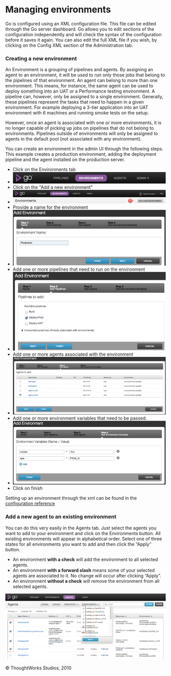 
 

Managing environments
=====================

Go is configured using an XML configuration file. This file can be
edited through the Go server dashboard. Go allows you to edit sections
of the configuration independently and will check the syntax of the
configuration before it saves it again. You can also edit the full XML
file if you wish, by clicking on the Config XML section of the
Administration tab.

### Creating a new environment

An Environment is a grouping of pipelines and agents. By assigning an
agent to an environment, it will be used to run only those jobs that
belong to the pipelines of that environment. An agent can belong to more
than one environment. This means, for instance, the same agent can be
used to deploy something into an UAT or a Performance testing
environment. A pipeline can, however, only be assigned to a single
environment. Generally, these pipelines represent the tasks that need to
happen in a given environment. For example deploying a 3-tier
application into an UAT environment with 6 machines and running smoke
tests on the setup.

However, once an agent is associated with one or more environments, it
is no longer capable of picking up jobs on pipelines that do not belong
to environments. Pipelines outside of environments will only be assigned
to agents in the default pool (not associated with any environment).

You can create an environment in the admin UI through the following
steps. This example creates a production environment, adding the
deployment pipeline and the agent installed on the production server.

-   Click on the Environments tab
-   ![](../resources/images/cruise/topnav_environments.png)
-   Click on the "Add a new environment"
-   ![](../resources/images/cruise/env_click_new.png)
-   Provide a name for the environment
-   ![](../resources/images/cruise/env_name.png)
-   Add one or more pipelines that need to run on the environment
-   ![](../resources/images/cruise/env_pipelines.png)
-   Add one or more agents associated with the environment
-   ![](../resources/images/cruise/env_agents.png)
-   Add one or more environment variables that need to be passed.
-   ![](../resources/images/cruise/env_env_variables.png)
-   Click on finish

Setting up an environment through the xml can be found in the
[configuration reference](configuration_reference.html#environments)

### Add a new agent to an existing environment

You can do this very easily in the Agents tab. Just select the agents
you want to add to your environment and click on the Environments
button. All existing environments will appear in alphabetical order.
Select one of three states for all environments you want to add and then
click the “Apply” button.

-   An environment **with a check** will add the environment to all
    selected agents.
-   An environment **with a forward slash** means some of your selected
    agents are associated to it. No change will occur after clicking
    “Apply”.
-   An environment **without a check** will remove the environment from
    all selected agents.

![](../resources/images/cruise/associate_agent_environment.png)





© ThoughtWorks Studios, 2010

